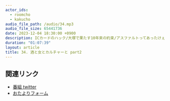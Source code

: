 ```yaml
---
actor_ids:
  - roomcho
  - kakucho
audio_file_path: /audio/34.mp3
audio_file_size: 65441736
date: 2023-12-04 18:30:00 +0900
description: ICカードのハック/大塚で果たす10年来の約束/アスファルトってあったけぇんだなぁ/継続は力なり/靴のフィットにうるさいルーム長/サンダル実効支配/九州男だっていいだろ/逮捕仲間にレストインピース/美味だれレップ
duration: "01:07:39"
layout: article
title: 34. 酒と女とカルチャーと part2
---
```


## 関連リンク

- [番組 twitter](https://twitter.com/migikarachi)
- [おたよりフォーム](https://docs.google.com/forms/d/e/1FAIpQLSfCo_pOeUstqHMCWlYCWiUV7CNOls7UOgEKgCIMOYv2IbasfA/viewform)
